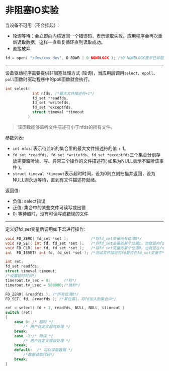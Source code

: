 # 非阻塞IO实验

当设备不可用（不会挂起）：

- 轮询等待：会立即向内核返回一个错误码，表示读取失败。应用程序会再次重新读取数据，这样一直重复循环直到读取成功。
- 直接放弃

```c
fd = open( "/dev/xxx_dev", O_RDWR | 0_NONBLOCK ); /*O_NONBLOCK表示已非阻塞方式打开设备*/
```

---

设备驱动程序需要提供非阻塞处理方式 (轮询)，当应用层调用`select`、`epoll`、`poll`函数时驱动程序中的poll函数就会执行。

```c
int select(
            int nfds, /*最大文件描述符+1*/
            fd_set *readfds,
            fd_set *writefds,
            fd_set *exceptfds,
            struct timeval *timeout
          )
```

> 该函数能够监听文件描述符小于nfds的所有文件。

参数列表:

- `int nfds`: 表示待监听的集合里的最大文件描述符的值 + 1。
- `fd_set *readfds`、`fd_set *writefds`、`fd_set *exceptfds`三个集合分别存放需要监听读、写、异常三个操作的文件描述符( 如果为NULL表示不监听该事件 )。
- `struct timeval *timeout`表示超时时间，设为0则立刻扫描并返回，设为NULL则永远等待，直到有文件描述符就绪。

返回值:

- 负值: select错误
- 正值: 集合中的某些文件可读写或出错
- 0: 等待超时，没有可读写或错误的文件

---

定义好fd_set变量后调用如下宏进行操作:

```c
void FD_ZERO( fd_set *set );          /*将fd_set变量所有位清0*/
void FD_SET( int fd, fd_set *set );   /*将fd_set变量的某个位置1，也就是向fd_set添加一个文件描述符fd*/
void FD_CLR( int fd, fd_set *set );   /*将fd_set变量的某个位清0，也就是在fd_set删除一个文件描述符fd*/
int  FD_ISSET( int fd, fd_set *set ); /*测试文件描述符fd是否在fd_set变量中*/
```

```c
int ret;
fd_set readfds;
struct timeval timeout;
/*设置超时时间*/
timerout.tv_sec = 0;      /*秒*/
timerout.tv_usec = 500000;/*微秒*/

FD_ZERO( &readfds ); /*所有位清0*/
FD_SET( fd, &readfds ); /*某位置1，将fd加入到集合中*/

ret = select( fd + 1, readfds, NULL, NULL, &timeout )
switch (ret)
{
    case 0: /* 超时 */
        /* 用户自定义超时处理 */
    break;
    case -1:/* 错误 */
        /* 用户自定义错误处理 */
    break;
    default:  /* 可以读取数据 */
        /*数据读取代码*/
    break;
}
```
